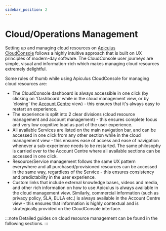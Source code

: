 ```yaml
---
sidebar_position: 2
---
```

# Cloud/Operations Management
Setting up and managing cloud resources on [Apiculus CloudConsole](CloudConsoleOverview) follows a highly intuitive approach that is built on UX principles of modern-day software. The CloudConsole user journeys are simple, visual and information-rich which makes managing cloud resources extremely delightful.

Some rules of thumb while using Apiculus CloudConsole for managing cloud resources are:

- The CloudConsole dashboard is always accessible in one click (by clicking on 'Dashboard' while in the cloud management view, or by 'closing' the [Account Centre](/docs/Subscribers/AccountCentre/AboutApiculusAccountCentre) view) - this ensures that it's always easy to restart an experience.
- The experience is split into 2 clear divisions (cloud resource management and account management) - this ensures complete focus and very low cognitive load as part of the user experience.
- All available Services are listed on the main navigation bar, and can be accessed in one click from any other section while in the cloud management view - this ensures ease of access and ease of navigation whenever a sub-experience needs to be restarted. The same philosophy is carried over to the Account Centre where all available sections can be accessed in one click.
- Resource/Service management follows the same UX pattern everywhere and all purchased/provisioned resources can be accessed in the same way, regardless of the Service - this ensures consistency and predictability in the user experience.
- Custom links that include external knowledge bases, videos and media, and other rich information on how to use Apiculus is always available in the cloud management view. Similarly, commercial information (such as privacy policy, SLA, EULA etc.) is always available in the Account Centre view - this ensures that information is highly contextual and is strategically provided on the CloudConsole interface.

:::note
Detailed guides on cloud resource management can be found in the following sections.
:::